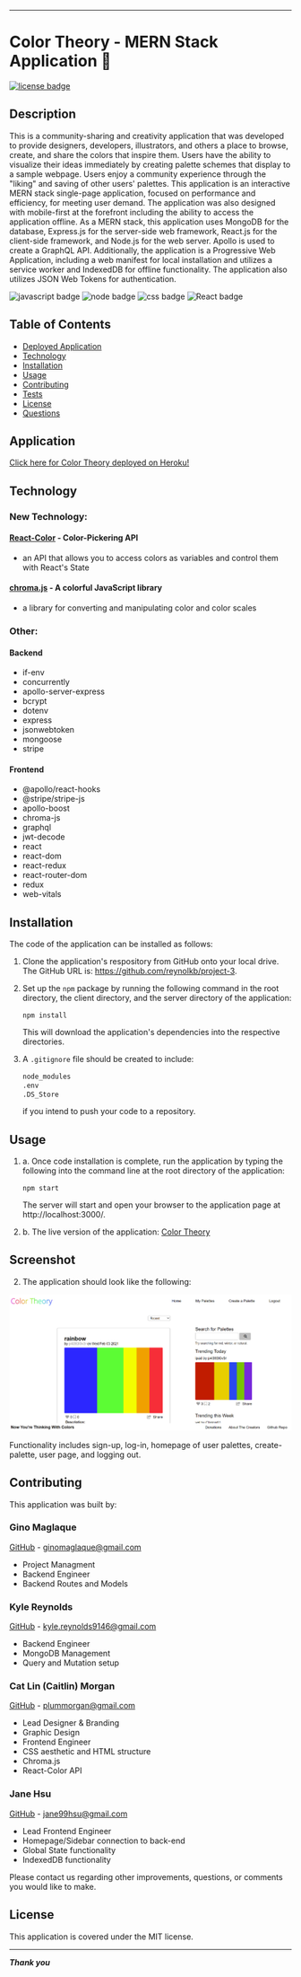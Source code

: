 ___

# Color Theory - MERN Stack Application 🎨

[![license badge](https://img.shields.io/static/v1?label=license&message=MIT&color=important)](https://opensource.org/licenses/MIT)
<!-- this has clickability and will go to the legalese -->

## Description <a name="description"></a>
This is a community-sharing and creativity application that was developed to provide designers, developers, illustrators, and others a place to browse, create, and share the colors that inspire them.  Users have the ability to visualize their ideas immediately by creating palette schemes that display to a sample webpage.  Users enjoy a community experience through the "liking" and saving of other users' palettes.  This application is an interactive MERN stack single-page application, focused on performance and efficiency, for meeting user demand.  The application was also designed with mobile-first at the forefront including the ability to access the application offline.  As a MERN stack, this application uses MongoDB for the database, Express.js for the server-side web framework, React.js for the client-side framework, and Node.js for the web server.  Apollo is used to create a GraphQL API.  Additionally, the application is a Progressive Web Application, including a web manifest for local installation and utilizes a service worker and IndexedDB for offline functionality.  The application also utilizes JSON Web Tokens for authentication.

![javascript badge](https://img.shields.io/badge/We%20Stan-Javascript-brightgreen)
![node badge](https://img.shields.io/badge/Node-Over%20Here-blueviolet)
![css badge](https://img.shields.io/badge/Sailor-CSS-ff69b4)
![React badge](https://img.shields.io/badge/she%20doth-REACT-critical)

## Table of Contents
* [Deployed Application](#application)
* [Technology](#technology)
* [Installation](#installation)
* [Usage](#usage)
* [Contributing](#contributing)
* [Tests](#tests)
* [License](#license)
* [Questions](#questions)

## Application

[Click here for Color Theory deployed on Heroku!](https://color-theory.herokuapp.com/ "Color Theory")

## Technology

### New Technology:


#### [React-Color](https://casesandberg.github.io/react-color/) - Color-Pickering API

* an API that allows you to access colors as variables and control them with React's State

#### [chroma.js](https://www.npmjs.com/package/chroma-js) - A colorful JavaScript library

* a library for converting and manipulating color and color scales


### Other:

#### Backend

* if-env
* concurrently
* apollo-server-express
* bcrypt
* dotenv
* express
* jsonwebtoken
* mongoose
* stripe

#### Frontend

* @apollo/react-hooks
* @stripe/stripe-js
* apollo-boost
* chroma-js
* graphql
* jwt-decode
* react
* react-dom
* react-redux
* react-router-dom
* redux
* web-vitals


## Installation
The code of the application can be installed as follows: 

1. Clone the application's respository from GitHub onto your local drive.  The GitHub URL is: https://github.com/reynolkb/project-3.

2. Set up the ```npm``` package by running the following command in the root directory, the client directory, and the server directory of the application: 
    
    ```
    npm install
    ```
    
    This will download the application's dependencies into the respective directories.
3. A ```.gitignore``` file should be created to include:
    ```
    node_modules
    .env
    .DS_Store
    ```
    if you intend to push your code to a repository.

## Usage

1. a.  Once code installation is complete, run the application by typing the following into the command line at the root directory of the application:

    ```
    npm start
    ```
    
    The server will start and open your browser to the application page at http://localhost:3000/.    

1. b. The live version of the application: [Color Theory](https://color-theory.herokuapp.com/ "Color Theory")

## Screenshot

2. The application should look like the following:

![Color Theory](./images/Color-Theory-Snip.png)

Functionality includes sign-up, log-in, homepage of user palettes, create-palette, user page, and logging out.    

## Contributing

This application was built by:

### Gino Maglaque 

[GitHub](https://github.com/ginomaglaqueucla/) - ginomaglaque@gmail.com

* Project Managment
* Backend Engineer
* Backend Routes and Models


### Kyle Reynolds

[GitHub](https://github.com/reynolkb) - kyle.reynolds9146@gmail.com

* Backend Engineer
* MongoDB Management
* Query and Mutation setup

### Cat Lin (Caitlin) Morgan 

[GitHub](https://github.com/cat-lin-morgan/) - plummorgan@gmail.com

* Lead Designer & Branding
* Graphic Design
* Frontend Engineer
* CSS aesthetic and HTML structure
* Chroma.js
* React-Color API


### Jane Hsu

[GitHub](https://github.com/plainjane99) - jane99hsu@gmail.com

* Lead Frontend Engineer
* Homepage/Sidebar connection to back-end
* Global State functionality 
* IndexedDB functionality 

Please contact us regarding other improvements, questions, or comments you would like to make.

## License
This application is covered under the MIT license.

___

___Thank you___